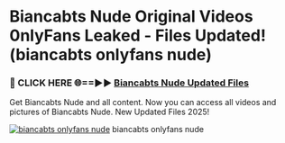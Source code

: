 # Biancabts Nude Original Videos 0nlyFans Leaked - Files Updated! (biancabts onlyfans nude)

<h3>🔴 CLICK HERE 🌐==►► <a href="https://tinyurl.com/2p9ay9w9" rel="nofollow">Biancabts Nude Updated Files</a></h3>

Get Biancabts Nude and all content. Now you can access all videos and pictures of Biancabts Nude. New Updated Files 2025!

[![biancabts onlyfans nude](https://i.imgur.com/KQgVmj3.gif)](https://tinyurl.com/2p9ay9w9)
biancabts onlyfans nude